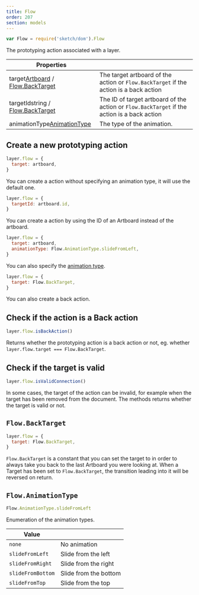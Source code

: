 ```yaml
---
title: Flow
order: 207
section: models
---
```


```javascript
var Flow = require('sketch/dom').Flow
```

The prototyping action associated with a layer.

| Properties                                                                                     |                                                                                             |
| ---------------------------------------------------------------------------------------------- | ------------------------------------------------------------------------------------------- |
| target<span class="arg-type">[Artboard](#artboard) / [Flow.BackTarget](#flowbacktarget)</span> | The target artboard of the action or `Flow.BackTarget` if the action is a back action       |
| targetId<span class="arg-type">string / [Flow.BackTarget](#flowbacktarget)</span>              | The ID of target artboard of the action or `Flow.BackTarget` if the action is a back action |
| animationType<span class="arg-type">[AnimationType](#flowanimationtype)</span>                 | The type of the animation.                                                                  |

## Create a new prototyping action

```javascript
layer.flow = {
  target: artboard,
}
```

You can create a action without specifying an animation type, it will use the default one.

```javascript
layer.flow = {
  targetId: artboard.id,
}
```

You can create a action by using the ID of an Artboard instead of the artboard.

```javascript
layer.flow = {
  target: artboard,
  animationType: Flow.AnimationType.slideFromLeft,
}
```

You can also specify the [animation type](#flowanimationtype).

```javascript
layer.flow = {
  target: Flow.BackTarget,
}
```

You can also create a back action.

## Check if the action is a Back action

```javascript
layer.flow.isBackAction()
```

Returns whether the prototyping action is a back action or not, eg. whether `layer.flow.target === Flow.BackTarget`.

## Check if the target is valid

```javascript
layer.flow.isValidConnection()
```

In some cases, the target of the action can be invalid, for example when the target has been removed from the document. The methods returns whether the target is valid or not.

## `Flow.BackTarget`

```javascript
layer.flow = {
  target: Flow.BackTarget,
}
```

`Flow.BackTarget` is a constant that you can set the target to in order to always take you back to the last Artboard you were looking at. When a Target has been set to `Flow.BackTarget`, the transition leading into it will be reversed on return.

## `Flow.AnimationType`

```javascript
Flow.AnimationType.slideFromLeft
```

Enumeration of the animation types.

| Value             |                       |
| ----------------- | --------------------- |
| `none`            | No animation          |
| `slideFromLeft`   | Slide from the left   |
| `slideFromRight`  | Slide from the right  |
| `slideFromBottom` | Slide from the bottom |
| `slideFromTop`    | Slide from the top    |
